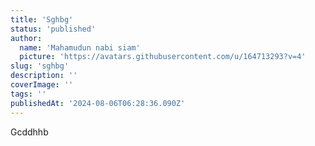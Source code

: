 ```yaml
---
title: 'Sghbg'
status: 'published'
author:
  name: 'Mahamudun nabi siam'
  picture: 'https://avatars.githubusercontent.com/u/164713293?v=4'
slug: 'sghbg'
description: ''
coverImage: ''
tags: ''
publishedAt: '2024-08-06T06:28:36.090Z'
---
```


Gcddhhb